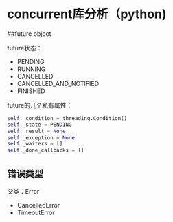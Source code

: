 # concurrent库分析（python)
##future object

future状态：

* PENDING
* RUNNING
* CANCELLED
* CANCELLED_AND_NOTIFIED
* FINISHED

future的几个私有属性：

```python
self._condition = threading.Condition()
self._state = PENDING
self._result = None
self._exception = None
self._waiters = []
self._done_callbacks = []
```

## 错误类型
父类：Error

* CancelledError
* TimeoutError

##

